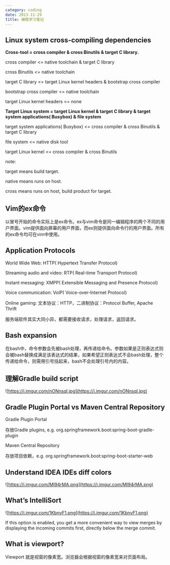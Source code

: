 ```yaml
---
category: coding
date: 2013-11-29
title: 编程学习笔记
---
```

## Linux system cross-compiling dependencies

**Cross-tool = cross compiler & cross Binutils & target C library.**

cross compiler <= native toolchain & target C library

cross Binutils <= native toolchain

target C library <= target Linux kernel headers & bootstrap cross compiler

bootstrap cross compiler <= native toolchain 

target Linux kernel headers <= none

 

**Target Linux system = target Linux kernel & target C library & target system applications( Busybox) & file system**

target system applications( Busybox) <= cross compiler & cross Binutils & target C library

file system <= native disk tool

target Linux kernel <= cross compiler & cross Binutils

note:

target means build target.

native means runs on host. 

cross means runs on host, build product for target.



##  Vim的ex命令

以冒号开始的命令实际上是ex命令。ex与vim命令是同一编辑程序的两个不同的用户界面。vim提供面向屏幕的用户界面，而ex则提供面向命令行的用户界面。所有的ex命令均可在vim中使用。



## Application Protocols

World Wide Web: HTTP( Hypertext Transfer Protocol)

Streaming audio and video: RTP( Real-time Transport Protocol)

Instant messaging: XMPP( Extensible Messaging and Presence Protocol)

Voice communication: VoIP( Voice-over-Internet Protocol)

Online gaming: 文本协议：HTTP，二进制协议：Protocol Buffer, Apache Thrift

服务端软件其实大同小异，都需要接收请求，处理请求，返回请求。



## Bash expansion

在bash中，命令参数会先被bash处理，再传递给命令。参数如果是正则表达式则会被bash替换成满足该表达式的结果，如果希望正则表达式不会bash处理，整个传递给命令，则需用引号括起来，bash不会处理引号内的内容。



## 理解Gradle build script

![https://i.imgur.com/nONnsql.jpg](https://i.imgur.com/nONnsql.jpg)

## Gradle Plugin Portal vs Maven Central Repository

Gradle Plugin Portal

存放Gradle plugins, e.g. org.springframework.boot:spring-boot-gradle-plugin

Maven Central Repository

存放项目依赖，e.g. org.springframework.boot:spring-boot-starter-web

## Understand IDEA IDEs diff colors

![https://i.imgur.com/MI94rMA.png](https://i.imgur.com/MI94rMA.png)

## What’s IntelliSort

![https://i.imgur.com/1KbnvF1.png](https://i.imgur.com/1KbnvF1.png)

If this option is enabled, you get a more convenient way to view merges by displaying the incoming commits first, directly below the merge commit.

## What is viewport?

Viewport 就是视窗的像素宽。浏览器会根据视窗的像素宽来对页面布局。